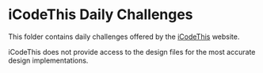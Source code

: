 # iCodeThis Daily Challenges

This folder contains daily challenges offered by the [iCodeThis](https://icodethis.com) website.

iCodeThis does not provide access to the design files for the most accurate design implementations.
